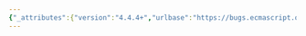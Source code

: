 ```yaml
---
{"_attributes":{"version":"4.4.4+","urlbase":"https://bugs.ecmascript.org/","maintainer":"dherman@mozilla.com"},"bug":{"bug_id":1746,"creation_ts":"2013-08-08 09:50:00 -0700","short_desc":"15.3.1.1: Typo \"agument\" -> \"argument\"","delta_ts":"2013-08-23 08:22:36 -0700","product":"Draft for 6th Edition","component":"editorial issue","version":"Rev 16: July 15, 2013 Draft","rep_platform":"All","op_sys":"All","bug_status":"RESOLVED","resolution":"FIXED","priority":"Normal","bug_severity":"normal","everconfirmed":true,"reporter":{"uid":"andrebargull","name":"André Bargull"},"assigned_to":{"uid":"allen","name":"Allen Wirfs-Brock"},"long_desc":[{"commentid":4842,"comment_count":0,"who":{"uid":"andrebargull","name":"André Bargull"},"bug_when":"2013-08-08 09:50:22 -0700","thetext":"15.3.1.1 Function(p1, p2, … , pn, body), step 16a:\n\nChange \"agument\" to \"argument\""},{"commentid":4903,"comment_count":1,"who":{"uid":"allen","name":"Allen Wirfs-Brock"},"bug_when":"2013-08-14 16:10:19 -0700","thetext":"fixed in rev17 editor's draft"},{"commentid":5085,"comment_count":2,"who":{"uid":"allen","name":"Allen Wirfs-Brock"},"bug_when":"2013-08-23 08:22:36 -0700","thetext":"fixed in rev17, August 23, 2013 draft"}]}}
---
```

